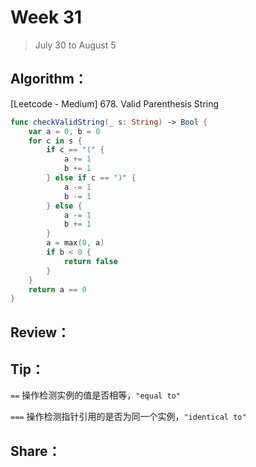 # Week 31

> July 30 to August 5

## Algorithm：

[Leetcode - Medium] 678. Valid Parenthesis String

```swift
func checkValidString(_ s: String) -> Bool {
    var a = 0, b = 0
    for c in s {
        if c == "(" {
            a += 1
            b += 1
        } else if c == ")" {
            a -= 1
            b -= 1
        } else {
            a -= 1
            b += 1
        }
        a = max(0, a)
        if b < 0 {
            return false
        }
    }
    return a == 0
}
```

## Review：


## Tip：

`==` 操作检测实例的值是否相等，`"equal to"`

`===` 操作检测指针引用的是否为同一个实例，`"identical to"`

## Share：

